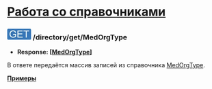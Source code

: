 [Работа со справочниками](../../index.md)
=========================================

### ![GET](../../../../img/get.png) /directory/get/MedOrgType
* **Response: [[MedOrgType](../../../../types/types.md#medorgtype)]**

В ответе передаётся массив записей из справочника [MedOrgType](../../../../types/types.md#medorgtype).

**[Примеры](examples/get.md)**